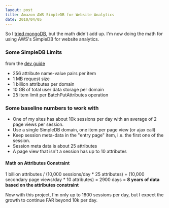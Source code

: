 ```yaml
---
layout: post
title: Amazon AWS SimpleDB for Website Analytics
date: 2010/04/05
---
```


So I [tried mongoDB](/2010/04/04/mongodb-fails-for-website-analytics-use-case), but the math didn't add up. I'm now doing the math for using AWS's SimpleDB for website analytics.

### Some SimpleDB Limits
from the [dev guide](http://docs.amazonwebservices.com/AmazonSimpleDB/2009-04-15/DeveloperGuide/)

- 256 attribute name-value pairs per item
- 1 MB request size
- 1 billion attributes per domain
- 10 GB of total user data storage per domain
- 25 item limit per BatchPutAttributes operation

### Some baseline numbers to work with
- One of my sites has about 10k sessions per day with an average of 2 page views per session.
- Use a single SimpleDB domain, one item per page view (or ajax call)
- Keep session meta-data in the "entry page" item, i.e. the first one of the session. 
- Session meta data is about 25 attributes
- A page view that isn't a session has up to 10 attributes

#### Math on Attributes Constraint
1 billion attributes / (10,000 sessions/day * 25 attributes) + (10,000 secondary page views/day * 10 attributes) = 2900 days = **8 years of data based on the attributes constraint**


Now with this project, I'm only up to 1600 sessions per day, but I expect the growth to continue FAR beyond 10k per day.


